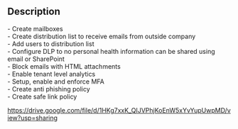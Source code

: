 <h2>Description</h2>
- Create mailboxes<br>
- Create distribution list to receive emails from outside company<br>
- Add users to distribution list<br>
- Configure DLP to no personal health information can be shared using email or SharePoint<br>
- Block emails with HTML attachments<br>
- Enable tenant level analytics<br>
- Setup, enable and enforce MFA<br>
- Create anti phishing policy<br>
- Create safe link policy<br>

https://drive.google.com/file/d/1HKg7xxK_QIJVPhjKoEnW5xYvYupUwpMD/view?usp=sharing
